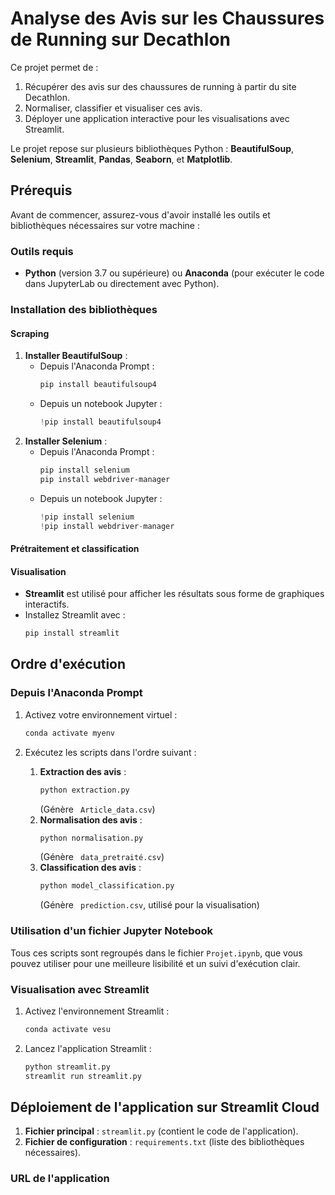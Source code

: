 # Analyse des Avis sur les Chaussures de Running sur Decathlon

Ce projet permet de :
1. Récupérer des avis sur des chaussures de running à partir du site Decathlon.
2. Normaliser, classifier et visualiser ces avis.
3. Déployer une application interactive pour les visualisations avec Streamlit.

Le projet repose sur plusieurs bibliothèques Python : **BeautifulSoup**, **Selenium**, **Streamlit**, **Pandas**, **Seaborn**, et **Matplotlib**.

## Prérequis
Avant de commencer, assurez-vous d'avoir installé les outils et bibliothèques nécessaires sur votre machine :

### Outils requis
- **Python** (version 3.7 ou supérieure) ou **Anaconda** (pour exécuter le code dans JupyterLab ou directement avec Python).

### Installation des bibliothèques
#### Scraping
1. **Installer BeautifulSoup** :
   - Depuis l'Anaconda Prompt :
     ```bash
     pip install beautifulsoup4
     ```
   - Depuis un notebook Jupyter :
     ```python
     !pip install beautifulsoup4
     ```
2. **Installer Selenium** :
   - Depuis l'Anaconda Prompt :
     ```bash
     pip install selenium
     pip install webdriver-manager
     ```
   - Depuis un notebook Jupyter :
     ```python
     !pip install selenium
     !pip install webdriver-manager
     ```

#### Prétraitement et classification


#### Visualisation



- **Streamlit** est utilisé pour afficher les résultats sous forme de graphiques interactifs.
- Installez Streamlit avec :
  ```bash
  pip install streamlit
  ```

## Ordre d'exécution
### Depuis l'Anaconda Prompt
1. Activez votre environnement virtuel :
   ```bash
   conda activate myenv
   ```

2. Exécutez les scripts dans l'ordre suivant :
   1. **Extraction des avis** :
      ```bash
      python extraction.py
      ```
      (Génère ` Article_data.csv`)
   2. **Normalisation des avis** :
      ```bash
      python normalisation.py
      ```
      (Génère ` data_pretraité.csv`)
   3. **Classification des avis** :
      ```bash
      python model_classification.py
      ```
      (Génère ` prediction.csv`, utilisé pour la visualisation)

### Utilisation d'un fichier Jupyter Notebook
Tous ces scripts sont regroupés dans le fichier `Projet.ipynb`, que vous pouvez utiliser pour une meilleure lisibilité et un suivi d'exécution clair.

### Visualisation avec Streamlit
1. Activez l'environnement Streamlit :
   ```bash
   conda activate vesu
   ```
2. Lancez l'application Streamlit :
   ```bash
   python streamlit.py
   streamlit run streamlit.py
   ```
  

## Déploiement de l'application sur Streamlit Cloud
1. **Fichier principal** : `streamlit.py` (contient le code de l'application).
2. **Fichier de configuration** : `requirements.txt` (liste des bibliothèques nécessaires).

### URL de l'application





